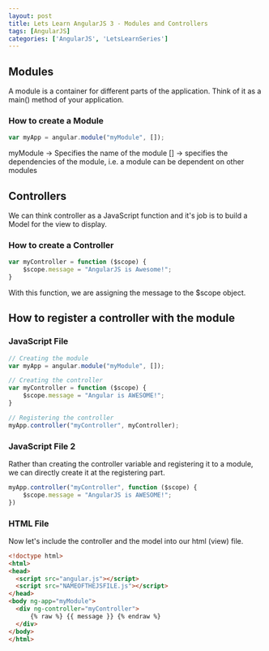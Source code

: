 ```yaml
---
layout: post
title: Lets Learn AngularJS 3 - Modules and Controllers
tags: [AngularJS]
categories: ['AngularJS', 'LetsLearnSeries']
---
```


## Modules
A module is a container for different parts of the application. Think of it
as a main() method of your application.

### How to create a Module
```javascript
var myApp = angular.module("myModule", []);
```
myModule -> Specifies the name of the module
[] -> specifies the dependencies of the module, i.e. a module can be dependent
on other modules

## Controllers
We can think controller as a JavaScript function and it's job is to build a Model
for the view to display.

### How to create a Controller
```javascript
var myController = function ($scope) {
    $scope.message = "AngularJS is Awesome!";
}
```
With this function, we are assigning the message to the $scope object.


## How to register a controller with the module

### JavaScript File
```javascript
// Creating the module
var myApp = angular.module("myModule", []);

// Creating the controller
var myController = function ($scope) {
    $scope.message = "Angular is AWESOME!";
}

// Registering the controller
myApp.controller("myController", myController);
```

### JavaScript File 2
Rather than creating the controller variable and registering it to a module,
we can directly create it at the registering part.

```javascript
myApp.controller("myController", function ($scope) {
    $scope.message = "AngularJS is AWESOME!";
})
```


### HTML File
Now let's include the controller and the model into our html (view) file.

```html
<!doctype html>
<html>
<head>
  <script src="angular.js"></script>
  <script src="NAMEOFTHEJSFILE.js"></script>
</head>
<body ng-app="myModule">
  <div ng-controller="myController">
      {% raw %} {{ message }} {% endraw %}
  </div>
</body>
</html>
```
